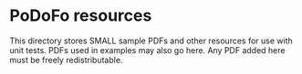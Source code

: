 # PoDoFo resources

This directory stores SMALL sample PDFs and other resources for use with unit tests. PDFs used in examples may also
go here. Any PDF added here must be freely redistributable.
